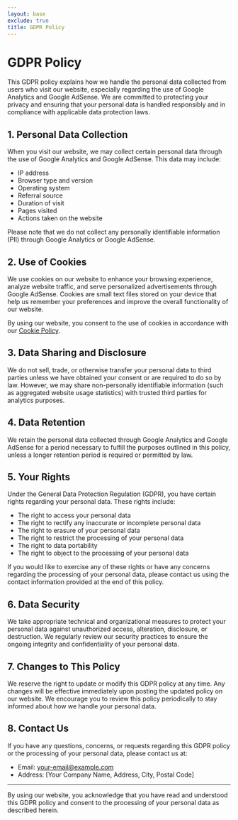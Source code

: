 ```yaml
---
layout: base
exclude: true
title: GDPR Policy
---
```

# GDPR Policy

This GDPR policy explains how we handle the personal data collected from users who visit our website, especially regarding the use of Google Analytics and Google AdSense. We are committed to protecting your privacy and ensuring that your personal data is handled responsibly and in compliance with applicable data protection laws.

## 1. Personal Data Collection

When you visit our website, we may collect certain personal data through the use of Google Analytics and Google AdSense. This data may include:

- IP address
- Browser type and version
- Operating system
- Referral source
- Duration of visit
- Pages visited
- Actions taken on the website

Please note that we do not collect any personally identifiable information (PII) through Google Analytics or Google AdSense.

## 2. Use of Cookies

We use cookies on our website to enhance your browsing experience, analyze website traffic, and serve personalized advertisements through Google AdSense. Cookies are small text files stored on your device that help us remember your preferences and improve the overall functionality of our website.

By using our website, you consent to the use of cookies in accordance with our [Cookie Policy](link-to-your-cookie-policy).

## 3. Data Sharing and Disclosure

We do not sell, trade, or otherwise transfer your personal data to third parties unless we have obtained your consent or are required to do so by law. However, we may share non-personally identifiable information (such as aggregated website usage statistics) with trusted third parties for analytics purposes.

## 4. Data Retention

We retain the personal data collected through Google Analytics and Google AdSense for a period necessary to fulfill the purposes outlined in this policy, unless a longer retention period is required or permitted by law.

## 5. Your Rights

Under the General Data Protection Regulation (GDPR), you have certain rights regarding your personal data. These rights include:

- The right to access your personal data
- The right to rectify any inaccurate or incomplete personal data
- The right to erasure of your personal data
- The right to restrict the processing of your personal data
- The right to data portability
- The right to object to the processing of your personal data

If you would like to exercise any of these rights or have any concerns regarding the processing of your personal data, please contact us using the contact information provided at the end of this policy.

## 6. Data Security

We take appropriate technical and organizational measures to protect your personal data against unauthorized access, alteration, disclosure, or destruction. We regularly review our security practices to ensure the ongoing integrity and confidentiality of your personal data.

## 7. Changes to This Policy

We reserve the right to update or modify this GDPR policy at any time. Any changes will be effective immediately upon posting the updated policy on our website. We encourage you to review this policy periodically to stay informed about how we handle your personal data.

## 8. Contact Us

If you have any questions, concerns, or requests regarding this GDPR policy or the processing of your personal data, please contact us at:

- Email: [your-email@example.com](mailto:your-email@example.com)
- Address: [Your Company Name, Address, City, Postal Code]

---

By using our website, you acknowledge that you have read and understood this GDPR policy and consent to the processing of your personal data as described herein.

